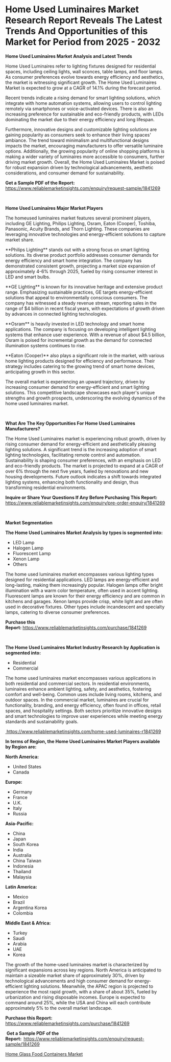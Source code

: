 <p><h1>Home Used Luminaires Market Research Report Reveals The Latest Trends And Opportunities of this Market for Period from 2025 - 2032</h1></p><p><strong>Home Used Luminaires Market Analysis and Latest Trends</strong></p>
<p><p>Home Used Luminaires refer to lighting fixtures designed for residential spaces, including ceiling lights, wall sconces, table lamps, and floor lamps. As consumer preferences evolve towards energy efficiency and aesthetics, the market is witnessing significant growth. The Home Used Luminaires Market is expected to grow at a CAGR of 14.1% during the forecast period. </p><p>Recent trends indicate a rising demand for smart lighting solutions, which integrate with home automation systems, allowing users to control lighting remotely via smartphones or voice-activated devices. There is also an increasing preference for sustainable and eco-friendly products, with LEDs dominating the market due to their energy efficiency and long lifespan. </p><p>Furthermore, innovative designs and customizable lighting solutions are gaining popularity as consumers seek to enhance their living spaces' ambiance. The trend toward minimalism and multifunctional designs impacts the market, encouraging manufacturers to offer versatile luminaire options. Additionally, the growing popularity of online shopping platforms is making a wider variety of luminaires more accessible to consumers, further driving market growth. Overall, the Home Used Luminaires Market is poised for robust expansion driven by technological advancements, aesthetic considerations, and consumer demand for sustainability.</p></p>
<p><strong>Get a Sample PDF of the Report:&nbsp;</strong> <a href="https://www.reliablemarketinsights.com/enquiry/request-sample/1841269?utm_campaign=1887&utm_medium=2&utm_source=Github&utm_content=ia&utm_term=10022025&utm_id=home-used-luminaires">https://www.reliablemarketinsights.com/enquiry/request-sample/1841269</a></p>
<p>&nbsp;</p>
<p><strong>Home Used Luminaires Major Market Players</strong></p>
<p><p>The homeused luminaires market features several prominent players, including GE Lighting, Philips Lighting, Osram, Eaton (Cooper), Toshiba, Panasonic, Acuity Brands, and Thorn Lighting. These companies are leveraging innovative technologies and energy-efficient solutions to capture market share.</p><p>**Philips Lighting** stands out with a strong focus on smart lighting solutions. Its diverse product portfolio addresses consumer demands for energy efficiency and smart home integration. The company has demonstrated consistent growth, projecting a market size expansion of approximately 4-6% through 2025, fueled by rising consumer interest in LED and smart bulbs.</p><p>**GE Lighting** is known for its innovative heritage and extensive product range. Emphasizing sustainable practices, GE targets energy-efficient solutions that appeal to environmentally conscious consumers. The company has witnessed a steady revenue stream, reporting sales in the range of $4 billion in recent fiscal years, with expectations of growth driven by advances in connected lighting technologies.</p><p>**Osram** is heavily invested in LED technology and smart home applications. The company is focusing on developing intelligent lighting systems that enhance user experience. With a revenue of about $4.5 billion, Osram is poised for incremental growth as the demand for connected illumination systems continues to rise.</p><p>**Eaton (Cooper)** also plays a significant role in the market, with various home lighting products designed for efficiency and performance. Their strategy includes catering to the growing trend of smart home devices, anticipating growth in this sector.</p><p>The overall market is experiencing an upward trajectory, driven by increasing consumer demand for energy-efficient and smart lighting solutions. This competitive landscape showcases each player's unique strengths and growth prospects, underscoring the evolving dynamics of the home used luminaires market.</p></p>
<p>&nbsp;</p>
<p><strong>What Are The Key Opportunities For Home Used Luminaires Manufacturers?</strong></p>
<p><p>The Home Used Luminaires market is experiencing robust growth, driven by rising consumer demand for energy-efficient and aesthetically pleasing lighting solutions. A significant trend is the increasing adoption of smart lighting technologies, facilitating remote control and automation. Sustainability is shaping consumer preferences, with an emphasis on LED and eco-friendly products. The market is projected to expand at a CAGR of over 6% through the next five years, fueled by renovations and new housing developments. Future outlook indicates a shift towards integrated lighting systems, enhancing both functionality and design, thus transforming residential environments.</p></p>
<p><strong>Inquire or Share Your Questions If Any Before Purchasing This Report:</strong> <a href="https://www.reliablemarketinsights.com/enquiry/pre-order-enquiry/1841269?utm_campaign=1887&utm_medium=2&utm_source=Github&utm_content=ia&utm_term=10022025&utm_id=home-used-luminaires">https://www.reliablemarketinsights.com/enquiry/pre-order-enquiry/1841269</a></p>
<p>&nbsp;</p>
<p><strong>Market Segmentation</strong></p>
<p><strong>The Home Used Luminaires Market Analysis by types is segmented into:</strong></p>
<p><ul><li>LED Lamp</li><li>Halogen Lamp</li><li>Fluorescent Lamp</li><li>Xenon Lamp</li><li>Others</li></ul></p>
<p><p>The home used luminaires market encompasses various lighting types designed for residential applications. LED lamps are energy-efficient and long-lasting, making them increasingly popular. Halogen lamps offer bright illumination with a warm color temperature, often used in accent lighting. Fluorescent lamps are known for their energy efficiency and are common in kitchens and garages. Xenon lamps provide crisp, white light and are often used in decorative fixtures. Other types include incandescent and specialty lamps, catering to diverse consumer preferences.</p></p>
<p><strong>Purchase this Report:&nbsp;</strong><a href="https://www.reliablemarketinsights.com/purchase/1841269?utm_campaign=1887&utm_medium=2&utm_source=Github&utm_content=ia&utm_term=10022025&utm_id=home-used-luminaires">https://www.reliablemarketinsights.com/purchase/1841269</a></p>
<p>&nbsp;</p>
<p><strong>The Home Used Luminaires Market Industry Research by Application is segmented into:</strong></p>
<p><ul><li>Residential</li><li>Commercial</li></ul></p>
<p><p>The home used luminaires market encompasses various applications in both residential and commercial sectors. In residential environments, luminaires enhance ambient lighting, safety, and aesthetics, fostering comfort and well-being. Common uses include living rooms, kitchens, and outdoor spaces. In the commercial market, luminaires are crucial for functionality, branding, and energy efficiency, often found in offices, retail spaces, and hospitality settings. Both sectors prioritize innovative designs and smart technologies to improve user experiences while meeting energy standards and sustainability goals.</p></p>
<p><a href="https://www.reliablemarketinsights.com/home-used-luminaires-r1841269?utm_campaign=1887&utm_medium=2&utm_source=Github&utm_content=ia&utm_term=10022025&utm_id=home-used-luminaires">&nbsp;https://www.reliablemarketinsights.com/home-used-luminaires-r1841269</a></p>
<p><strong>In terms of Region, the Home Used Luminaires Market Players available by Region are:</strong></p>
<p>
    <p> <strong> North America: </strong>
        <ul>
            <li>United States</li>
            <li>Canada</li>
        </ul>
        </p> 
    <p> <strong> Europe: </strong>
        <ul>
            <li>Germany</li>
            <li>France</li>
            <li>U.K.</li>
            <li>Italy</li>
            <li>Russia</li>
        </ul>
        </p> 
    <p> <strong> Asia-Pacific: </strong>
        <ul>
            <li>China</li>
            <li>Japan</li>
            <li>South Korea</li>
            <li>India</li>
            <li>Australia</li>
            <li>China Taiwan</li>
            <li>Indonesia</li>
            <li>Thailand</li>
            <li>Malaysia</li>
        </ul>
        </p> 
    <p> <strong> Latin America: </strong>
        <ul>
            <li>Mexico</li>
            <li>Brazil</li>
            <li>Argentina Korea</li>
            <li>Colombia</li>
        </ul>
        </p> 
    <p> <strong> Middle East & Africa: </strong>
        <ul>
            <li>Turkey</li>
            <li>Saudi</li>
            <li>Arabia</li>
            <li>UAE</li>
            <li>Korea</li>
        </ul>
    </p>
    </p>
<p><p>The growth of the home-used luminaires market is characterized by significant expansions across key regions. North America is anticipated to maintain a sizeable market share of approximately 30%, driven by technological advancements and high consumer demand for energy-efficient lighting solutions. Meanwhile, the APAC region is projected to experience the most rapid growth, with a share of about 35%, fueled by urbanization and rising disposable incomes. Europe is expected to command around 25%, while the USA and China will each contribute approximately 5% to the overall market landscape.</p></p>
<p><strong>Purchase this Report: </strong><a href="https://www.reliablemarketinsights.com/purchase/1841269?utm_campaign=1887&utm_medium=2&utm_source=Github&utm_content=ia&utm_term=10022025&utm_id=home-used-luminaires">https://www.reliablemarketinsights.com/purchase/1841269</a></p>
<p>&nbsp;<strong>Get a Sample PDF of the Report:&nbsp;&nbsp;</strong><a href="https://www.reliablemarketinsights.com/enquiry/request-sample/1841269?utm_campaign=1887&utm_medium=2&utm_source=Github&utm_content=ia&utm_term=10022025&utm_id=home-used-luminaires">https://www.reliablemarketinsights.com/enquiry/request-sample/1841269</a></p>
<p><strong></strong></p>
<p><p><a href="https://github.com/nathandecarvalho/Market-Research-Report-List-6/blob/main/home-glass-food-containers-market.md?utm_campaign=1887&utm_medium=2&utm_source=Github&utm_content=ia&utm_term=10022025&utm_id=home-used-luminaires">Home Glass Food Containers Market</a></p></p>